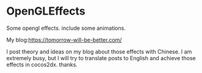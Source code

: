 # OpenGLEffects
Some opengl effects. include some animations.

My blog:https://tomorrow-will-be-better.com/

I post theory and ideas on my blog about those effects with Chinese. I am extremely busy, but I will try to translate posts to English and achieve those effects in cocos2dx. thanks.
